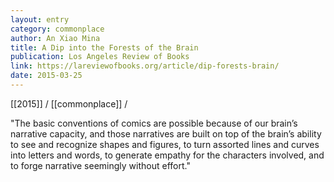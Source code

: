 ```yaml
---
layout: entry
category: commonplace
author: An Xiao Mina
title: A Dip into the Forests of the Brain
publication: Los Angeles Review of Books
link: https://lareviewofbooks.org/article/dip-forests-brain/
date: 2015-03-25
---
```


[[2015]] / [[commonplace]] / 

"The basic conventions of comics are possible because of our brain’s narrative capacity, and those narratives are built on top of the brain’s ability to see and recognize shapes and figures, to turn assorted lines and curves into letters and words, to generate empathy for the characters involved, and to forge narrative seemingly without effort."
